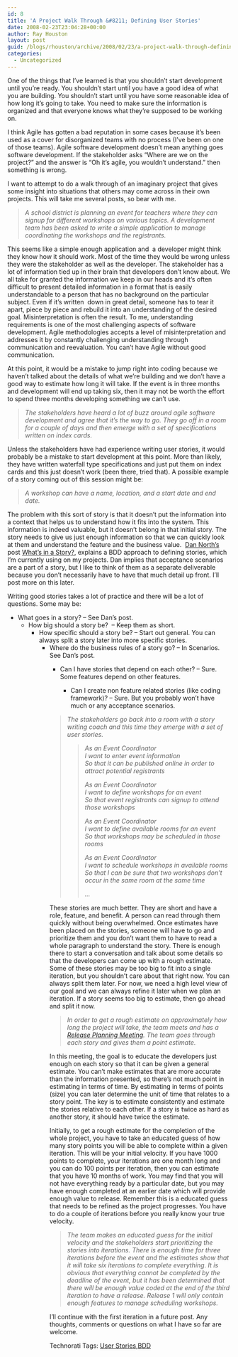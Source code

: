 ```yaml
---
id: 8
title: 'A Project Walk Through &#8211; Defining User Stories'
date: 2008-02-23T23:04:28+00:00
author: Ray Houston
layout: post
guid: /blogs/rhouston/archive/2008/02/23/a-project-walk-through-defining-user-stories.aspx
categories:
  - Uncategorized
---
```

One of the things that I&#8217;ve learned is that you shouldn&#8217;t start development until you&#8217;re ready. You shouldn&#8217;t start until you have a good idea of what you are building. You shouldn&#8217;t start until you have some reasonable idea of how long it&#8217;s going to take. You need to make sure the information is organized and that everyone knows what they&#8217;re supposed to be working on. 

I think Agile has gotten a bad reputation in some cases because it&#8217;s been used as a cover for disorganized teams with no process (I&#8217;ve been on one of those teams). Agile software development doesn&#8217;t mean anything goes software development. If the stakeholder asks &#8220;Where are we on the project?&#8221; and the answer is &#8220;Oh it&#8217;s agile, you wouldn&#8217;t understand.&#8221; then something is wrong.

I want to attempt to do a walk through of an imaginary project that gives some insight into situations that others may come across in their own projects. This will take me several posts, so bear with me.

> _A school district is planning an event for teachers where they can signup for different workshops on various topics. A development team has been asked to write a simple application to manage coordinating the workshops and the registrants._

This seems like a simple enough application and&nbsp; a developer might think they know how it should work. Most of the time they would be wrong unless they were the stakeholder as well as the developer. The stakeholder has a lot of information tied up in their brain that developers don&#8217;t know about. We all take for granted the information we keep in our heads and it&#8217;s often difficult to present detailed information in a format that is easily understandable to a person that has no background on the particular subject. Even if it&#8217;s written&nbsp; down in great detail, someone has to tear it apart, piece by piece and rebuild it into an understanding of the desired goal. Misinterpretation is often the result. To me, understanding requirements is one of the most challenging aspects of software development. Agile methodologies accepts a level of misinterpretation and addresses it by constantly challenging understanding through communication and reevaluation. You can&#8217;t have Agile without good communication.

At this point, it would be a mistake to jump right into coding because we haven&#8217;t talked about the details of what we&#8217;re building and we don&#8217;t have a good way to estimate how long it will take. If the event is in three months and development will end up taking six, then it may not be worth the effort to spend three months developing something we can&#8217;t use.

> _The stakeholders have heard a lot of buzz around agile software development and agree that it&#8217;s the way to go. They go off in a room for a couple of days and then emerge with a set of specifications written on index cards._

Unless the stakeholders have had experience writing user stories, it would probably be a mistake to start development at this point. More than likely, they have written waterfall type specifications and just put them on index cards and this just doesn&#8217;t work (been there, tried that). A possible example of a story coming out of this session might be: 

> _A workshop can have a name, location, and a start date and end date._ 

The problem with this sort of story is that it doesn&#8217;t put the information into a context that helps us to understand how it fits into the system. This information is indeed valuable, but it doesn&#8217;t belong in that initial story. The story needs to give us just enough information so that we can quickly look at them and understand the feature and the business value.&nbsp; [Dan North&#8217;s](http://dannorth.net/) post [What&#8217;s in a Story?](http://dannorth.net/whats-in-a-story), explains a BDD approach to defining stories, which I&#8217;m currently using on my projects. Dan implies that acceptance scenarios are a part of a story, but I like to think of them as a separate deliverable because you don&#8217;t necessarily have to have that much detail up front. I&#8217;ll post more on this later.

Writing good stories takes a lot of practice and there will be a lot of questions. Some may be:

  * What goes in a story? &#8211; See Dan&#8217;s post. 
      * How big should a story be?&nbsp; &#8211; Keep them as short. 
          * How specific should a story be? &#8211; Start out general. You can always split a story later into more specific stories. 
              * Where do the business rules of a story go? &#8211; In Scenarios. See Dan&#8217;s post. 
                  * Can I have stories that depend on each other? &#8211; Sure. Some features depend on other features. 
                      * Can I create non feature related stories (like coding framework)? &#8211; Sure. But you probably won&#8217;t have much or any acceptance scenarios.</ul> 
                    > _The stakeholders go back into a room with a story writing coach and this time they emerge with a set of user stories._ 
                    > 
                    > > _As an Event Coordinator  
                    > > I want to enter event information  
                    > > So that it can be published online in order to attract potential registrants_
                    > > 
                    > > _As an Event Coordinator  
                    > > I want to define workshops for an event  
                    > > So that event registrants can signup to attend those workshops_
                    > > 
                    > > _As an Event Coordinator  
                    > > I want to define available rooms for an event  
                    > > So that workshops may be scheduled in those rooms_
                    > > 
                    > > _As an Event Coordinator  
                    > > I want to schedule workshops in available rooms  
                    > > So that I can be sure that two workshops don&#8217;t occur in the same room at the same time_
                    > > 
                    > > _&#8230;_
                    
                    These stories are much better. They are short and have a role, feature, and benefit. A person can read through them quickly without being overwhelmed. Once estimates have been placed on the stories, someone will have to go and prioritize them and you don&#8217;t want them to have to read a whole paragraph to understand the story. There is enough there to start a conversation and talk about some details so that the developers can come up with a rough estimate. Some of these stories may be too big to fit into a single iteration, but you shouldn&#8217;t care about that right now. You can always split them later. For now, we need a high level view of our goal and we can always refine it later when we plan an iteration. If a story seems too big to estimate, then go ahead and split it now.
                    
                    > _In order to get a rough estimate on approximately how long the project will take, the team meets and has a_ [_Release Planning Meeting_](http://www.extremeprogramming.org/rules/planninggame.html)_. The team goes through each story and gives them a point estimate._
                    
                    In this meeting, the goal is to educate the developers just enough on each story so that it can be given a general estimate. You can&#8217;t make estimates that are more accurate than the information presented, so there&#8217;s not much point in estimating in terms of time. By estimating in terms of points (size) you can later determine the unit of time that relates to a story point. The key is to estimate consistently and estimate the stories relative to each other. If a story is twice as hard as another story, it should have twice the estimate.
                    
                    Initially, to get a rough estimate for the completion of the whole project, you have to take an educated guess of how many story points you will be able to complete within a given iteration. This will be your initial velocity. If you have 1000 points to complete, your iterations are one month long and you can do 100 points per iteration, then you can estimate that you have 10 months of work. You may find that you will not have everything ready by a particular date, but you may have enough completed at an earlier date which will provide enough value to release. Remember this is a educated guess that needs to be refined as the project progresses. You have to do a couple of iterations before you really know your true velocity.
                    
                    > _The team makes an educated guess for the initial velocity and the stakeholders start prioritizing the stories into iterations. There is enough time for three iterations before the event and the estimates show that it will take six iterations to complete everything. It is obvious that everything cannot be completed by the deadline of the event, but it has been determined that there will be enough value coded at the end of the third iteration to have a release. Release 1 will only contain enough features to manage scheduling workshops._
                    
                    I&#8217;ll continue with the first iteration in a future post. Any thoughts, comments or questions on what I have so far are welcome.</p> 
                    
                    <div class="wlWriterSmartContent" style="padding-right: 0px;padding-left: 0px;padding-bottom: 0px;margin: 0px;padding-top: 0px">
                      Technorati Tags: <a href="http://technorati.com/tags/User%20Stories" rel="tag">User Stories</a>,<a href="http://technorati.com/tags/BDD" rel="tag">BDD</a>
                    </div>